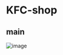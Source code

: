 # KFC-shop

<h2>main</h2>

![image](https://github.com/peeza5599/KFC-shop/assets/158182862/167dd192-769e-459a-bcf8-54a024fa663c)
